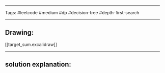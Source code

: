 

----

Tags: #leetcode #medium #dp #decision-tree #depth-first-search

----

## Drawing:
[[target_sum.excalidraw]]

----


## solution explanation:

